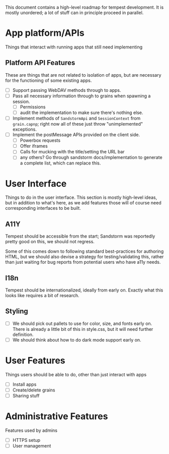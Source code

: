 This document contains a high-level roadmap for tempest development.
It is mostly unordered; a lot of stuff can in principle proceed in
parallel.

# App platform/APIs

Things that interact with running apps that still need implementing

## Platform API Features

These are things that are not related to isolation of apps, but are
necessary for the functioning of some existing apps.

- [ ] Support passing WebDAV methods through to apps.
- [ ] Pass all necessary information through to grains when spawning a
  session.
  - [ ] Permissions
  - [ ] audit the implementation to make sure there's nothing else.
- [ ] Implement methods of `SandstormApi` and `SessionContext` from
  `grain.capnp`; right now all of these just throw "unimplemented"
  exceptions.
- [ ] Implement the postMessage APIs provided on the client side.
  - [ ] Powerbox requests
  - [ ] Offer iframes
  - [ ] Calls for mucking with the title/setting the URL bar
  - [ ] any others? Go through sandstorm docs/implementation to generate
    a complete list, which can replace this.

# User Interface

Things to do in the user interface. This section is mostly high-level
ideas, but in addition to what's here, as we add features those will
of course need corresponding interfaces to be built.

## A11Y

Tempest should be accessible from the start; Sandstorm was reportedly
pretty good on this, we should not regress.

Some of this comes down to following standard best-practices for
authoring HTML, but we should also devise a strategy for
testing/validating this, rather than just waiting for bug reports from
potential users who have a11y needs.

## I18n

Tempest should be internationalized, ideally from early on. Exactly what
this looks like requires a bit of research.

## Styling

- [ ] We should pick out pallets to use for color, size, and fonts early
  on. There is already a little bit of this in style.css, but it will
  need further definition.
- [ ] We should think about how to do dark mode support early on.

# User Features

Things users should be able to do, other than just interact with apps

- [ ] Install apps
- [ ] Create/delete grains
- [ ] Sharing stuff

# Administrative Features

Features used by admins

- [ ] HTTPS setup
- [ ] User management
